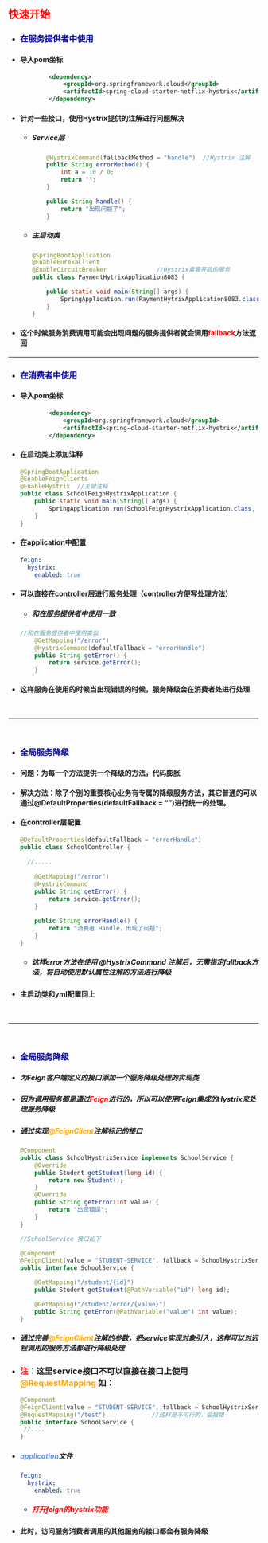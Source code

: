## <font color='red'>快速开始</font>





- ### <font color = "Origan">在服务提供者中使用 </font>

- #### 导入pom坐标

  ```xml
          <dependency>
              <groupId>org.springframework.cloud</groupId>
              <artifactId>spring-cloud-starter-netflix-hystrix</artifactId>
          </dependency>
  ```

- #### 针对一些接口，使用Hystrix提供的注解进行问题解决

  - ##### Service层

    ```java
        @HystrixCommand(fallbackMethod = "handle")  //Hystrix 注解
        public String errorMethod() {
            int a = 10 / 0;
            return "";
        }
    
        public String handle() {
            return "出现问题了";
        }
    ```

  - ##### 主启动类

    ```java
    @SpringBootApplication
    @EnableEurekaClient
    @EnableCircuitBreaker              //Hystrix需要开启的服务
    public class PaymentHytrixApplication8083 {
    
        public static void main(String[] args) {
            SpringApplication.run(PaymentHytrixApplication8083.class, args);
        }
    }
    ```

- #### 这个时候服务消费调用可能会出现问题的服务提供者就会调用<font color='red'>fallback</font>方法返回





<hr>





- ### <font color="Origan">在消费者中使用</font>

- #### 导入pom坐标

  ```xml
          <dependency>
              <groupId>org.springframework.cloud</groupId>
              <artifactId>spring-cloud-starter-netflix-hystrix</artifactId>
          </dependency>
  ```

- #### 在启动类上添加注释

  ```java
  @SpringBootApplication
  @EnableFeignClients
  @EnableHystrix  //关键注释
  public class SchoolFeignHystrixApplication {
      public static void main(String[] args) {
          SpringApplication.run(SchoolFeignHystrixApplication.class, args);
      }
  }
  ```

- #### 在application中配置

  ```yaml
  feign:
    hystrix:
      enabled: true
  ```

- #### 可以直接在controller层进行服务处理（controller方便写处理方法）

  - ##### 和在服务提供者中使用一致

  ```java
  //和在服务提供者中使用类似
      @GetMapping("/error")
      @HystrixCommand(defaultFallback = "errorHandle")
      public String getError() {
          return service.getError();
      }
  ```

- #### 这样服务在使用的时候当出现错误的时候，服务降级会在消费者处进行处理



<br>

<hr>

<br>





- ### <font color="origan">全局服务降级</font>

- #### 问题：为每一个方法提供一个降级的方法，代码膨胀

- #### 解决方法：除了个别的重要核心业务有专属的降级服务方法，其它普通的可以通过@DefaultProperties(defaultFallback = “”)进行统一的处理。

- #### 在controller层配置

  ```java
  @DefaultProperties(defaultFallback = "errorHandle")
  public class SchoolController {
   	
   	//.....
   
      @GetMapping("/error")
      @HystrixCommand
      public String getError() {
          return service.getError();
      }
      
      public String errorHandle() {
          return "消费者 Handle，出现了问题";
      }
  }
  ```

  - ##### 这样error方法在使用 @HystrixCommand 注解后，无需指定fallback方法，将自动使用默认属性注解的方法进行降级

- #### 主启动类和yml配置同上



<br>

<hr>

<br>





- ### <font color="origan">全局服务降级</font>

- ##### 为Feign客户端定义的接口添加一个服务降级处理的实现类

- ##### 因为调用服务都是通过<font color='red'>Feign</font>进行的，所以可以使用Feign集成的Hystrix来处理服务降级

- ##### 通过实现<font color='orange'>@FeignClient</font>注解标记的接口

  ```java
  @Component
  public class SchoolHystrixService implements SchoolService {
      @Override
      public Student getStudent(long id) {
          return new Student();
      }
      @Override
      public String getError(int value) {
          return "出现错误";
      }
  }
  
  //SchoolService 接口如下
  
  @Component
  @FeignClient(value = "STUDENT-SERVICE", fallback = SchoolHystrixService.class)
  public interface SchoolService {
  
      @GetMapping("/student/{id}")
      public Student getStudent(@PathVariable("id") long id);
  
      @GetMapping("/student/error/{value}")
      public String getError(@PathVariable("value") int value);
  }
  
  ```

- ##### 通过完善<font color='orange'>@FeignClient</font>注解的参数，把service实现对象引入，这样可以对远程调用的服务方法都进行降级处理

- ### <font color='red'>注</font>：这里service接口不可以直接在接口上使用<font color='orange'>@RequestMapping</font> 如：

  ```java
  @Component
  @FeignClient(value = "STUDENT-SERVICE", fallback = SchoolHystrixService.class)
  @RequestMapping("/test")             //这样是不可行的，会报错
  public interface SchoolService {
   //....
  }
  ```

- ##### <font color='cornflowerblue'>application</font>文件

  ```yaml
  feign:
    hystrix:
      enabled: true
  ```

  - ##### <font color='red'>打开feign的hystrix功能</font>

- #### 此时，访问服务消费者调用的其他服务的接口都会有服务降级

